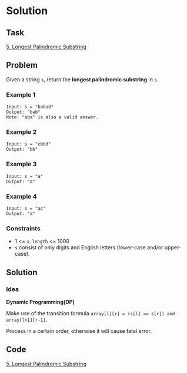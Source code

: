 # Solution

## Task

[5. Longest Palindromic Substring](https://leetcode-cn.com/problems/longest-palindromic-substring/)


## Problem

Given a string ``s``, return the **longest palindromic substring** in ``s``.

### Example 1
```
Input: s = "babad"
Output: "bab"
Note: "aba" is also a valid answer.
```

### Example 2
```
Input: s = "cbbd"
Output: "bb"
```

### Example 3
```
Input: s = "a"
Output: "a"
```

### Example 4
```
Input: s = "ac"
Output: "a"
```

### Constraints

* 1 <= ``s.length`` <= 1000
* ``s`` consist of only digits and English letters (lower-case and/or upper-case).


## Solution

### Idea
**Dynamic Programming(DP)**

Make use of the transition formula ``array[l][r] = (s[l] == s[r]) and array[l+1][r-1]``.

Process in a certain order, otherwise it will cause fatal error.

## Code
[5. Longest Palindromic Substring](https://github.com/0oTedo0/Leetcode-Exercises/blob/main/Basic%20Exercises/Normal/5.%20Longest%20Palindromic%20Substring/5.%20Longest%20Palindromic%20Substring.py)

